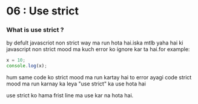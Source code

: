 # 06 : Use strict

### What is use strict ?

by defult javascriot non strict way ma run hota hai.iska mtlb yaha hai ki javascript non strict mood ma kuch error ko ignore kar ta hai.for example:

```javascript
x = 10;
console.log(x);
```

hum same code ko strict mood ma run kartay hai to error ayagi code strict mood ma
run karnay ka leya "use strict" ka use hota hai

use strict ko hama frist line ma use kar na hota hai.
